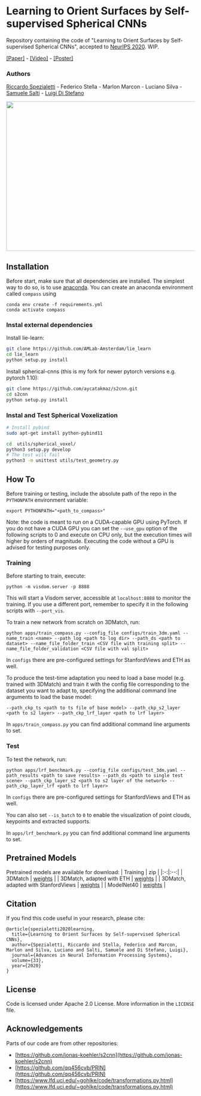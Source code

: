 # Learning to Orient Surfaces by Self-supervised Spherical CNNs
Repository containing the code of "Learning to Orient Surfaces by Self-supervised Spherical CNNs", accepted to [NeurIPS 2020](https://neurips.cc/). WIP.

[[Paper]](https://arxiv.org/abs/2011.03298) - [[Video]]() - [[Poster]](assets/poster_nips.pdf)

### Authors
[Riccardo Spezialetti](https://www.unibo.it/sitoweb/riccardo.spezialetti/) - Federico Stella - Marlon Marcon - Luciano Silva - [Samuele Salti](https://vision.deis.unibo.it/ssalti/) - [Luigi Di Stefano](https://www.unibo.it/sitoweb/luigi.distefano/)

<p align="center">
  <img width="600" height="400" src="assets/teaser.png">
</p>

## Installation
Before start, make sure that all dependencies are installed. The simplest way to do so, is to use [anaconda](https://www.anaconda.com/).
You can create an anaconda environment called `compass` using
```
conda env create -f requirements.yml
conda activate compass
```

### Instal external dependencies
Install lie-learn:
```bash
git clone https://github.com/AMLab-Amsterdam/lie_learn
cd lie_learn
python setup.py install
```
Install spherical-cnns (this is my fork for newer pytorch versions e.g. pytorch 1.10):
```bash
git clone https://github.com/aycatakmaz/s2cnn.git
cd s2cnn
python setup.py install
```

### Instal and Test Spherical Voxelization
```bash
# Install pybind
sudo apt-get install python-pybind11
```

```bash
cd  utils/spherical_voxel/
python3 setup.py develop
# The test will fail
python3 -m unittest utils/test_geometry.py 
```

## How To
Before training or testing, include the absolute path of the repo in the `PYTHONPATH` environment variable:
```
export PYTHONPATH="<path_to_compass>"
```
Note: the code is meant to run on a CUDA-capable GPU using PyTorch. If you do not have a CUDA GPU you can set the `--use_gpu` option of the following scripts to 0 and execute on CPU only, but the execution times will higher by orders of magnitude. Executing the code without a GPU is advised for testing purposes only.

### Training
Before starting to train, execute:
```
python -m visdom.server -p 8888
```
This will start a Visdom server, accessible at `localhost:8888` to monitor the training. If you use a different port, remember to specify it in the following scripts with `--port_vis`.

To train a new network from scratch on 3DMatch, run:
```
python apps/train_compass.py --config_file configs/train_3dm.yaml --name_train <name> --path_log <path to log dir> --path_ds <path to dataset> --name_file_folder_train <CSV file with training split> --name_file_folder_validation <CSV file with val split>
```
In `configs` there are pre-configured settings for StanfordViews and ETH as well.

To produce the test-time adaptation you need to load a base model (e.g. trained with 3DMatch) and train it with the config file corresponding to the dataset you want to adapt to, specifying the additional command line arguments to load the base model:
```
--path_ckp_ts <path to ts file of base model> --path_ckp_s2_layer <path to s2 layer> --path_ckp_lrf_layer <path to lrf layer>
```
In `apps/train_compass.py` you can find additional command line arguments to set.

### Test
To test the network, run:
```
python apps/lrf_benchmark.py --config_file configs/test_3dm.yaml --path_results <path to save results> --path_ds <path to single test scene> --path_ckp_layer_s2 <path to s2 layer of the network> --path_ckp_layer_lrf <path to lrf layer> 
```
In `configs` there are pre-configured settings for StanfordViews and ETH as well.

You can also set `--is_batch` to `0` to enable the visualization of point clouds, keypoints and extracted supports.

In `apps/lrf_benchmark.py` you can find additional command line arguments to set.

## Pretrained Models
Pretrained models are available for download:
| Training |  zip |
|:-:|:--:|
| 3DMatch | [weights](https://github.com/CVLAB-Unibo/compass/tree/master/pretrained_models/basemodel) |
| 3DMatch, adapted with ETH | [weights](https://github.com/CVLAB-Unibo/compass/tree/master/pretrained_models/adaptation_eth) |
| 3DMatch, adapted with StanfordViews | [weights](https://github.com/CVLAB-Unibo/compass/tree/master/pretrained_models/adaptation_stanfordviews) |
| ModelNet40 | [weights](https://github.com/CVLAB-Unibo/compass/tree/master/pretrained_models/modelnet40) |

## Citation
If you find this code useful in your research, please cite:
```
@article{spezialetti2020learning,
  title={Learning to Orient Surfaces by Self-supervised Spherical CNNs},
  author={Spezialetti, Riccardo and Stella, Federico and Marcon, Marlon and Silva, Luciano and Salti, Samuele and Di Stefano, Luigi},
  journal={Advances in Neural Information Processing Systems},
  volume={33},
  year={2020}
}
```

## License
Code is licensed under Apache 2.0 License. More information in the `LICENSE` file.

## Acknowledgements
Parts of our code are from other repositories:
* [https://github.com/jonas-koehler/s2cnn](https://github.com/jonas-koehler/s2cnn)
* [https://github.com/qq456cvb/PRIN](https://github.com/qq456cvb/PRIN)
* [https://www.lfd.uci.edu/~gohlke/code/transformations.py.html](https://www.lfd.uci.edu/~gohlke/code/transformations.py.html)
